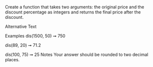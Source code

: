 Create a function that takes two arguments: the original price and the discount percentage as integers and returns the final price after the discount.

Alternative Text

Examples
dis(1500, 50) ➞ 750

dis(89, 20) ➞ 71.2

dis(100, 75) ➞ 25
Notes
Your answer should be rounded to two decimal places.